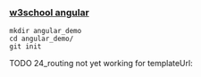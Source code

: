 ### [w3school angular](https://www.w3schools.com/angular/)

```
mkdir angular_demo
cd angular_demo/
git init
```

TODO 24_routing not yet working for templateUrl:
